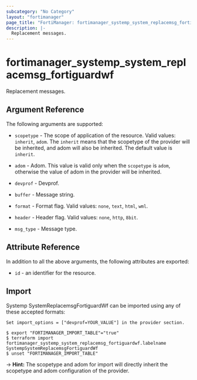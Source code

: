 ```yaml
---
subcategory: "No Category"
layout: "fortimanager"
page_title: "FortiManager: fortimanager_systemp_system_replacemsg_fortiguardwf"
description: |-
  Replacement messages.
---
```


# fortimanager_systemp_system_replacemsg_fortiguardwf
Replacement messages.

## Argument Reference


The following arguments are supported:

* `scopetype` - The scope of application of the resource. Valid values: `inherit`, `adom`. The `inherit` means that the scopetype of the provider will be inherited, and adom will also be inherited. The default value is `inherit`.
* `adom` - Adom. This value is valid only when the `scopetype` is `adom`, otherwise the value of adom in the provider will be inherited.
* `devprof` - Devprof.

* `buffer` - Message string.
* `format` - Format flag. Valid values: `none`, `text`, `html`, `wml`.

* `header` - Header flag. Valid values: `none`, `http`, `8bit`.

* `msg_type` - Message type.


## Attribute Reference

In addition to all the above arguments, the following attributes are exported:
* `id` - an identifier for the resource.

## Import

Systemp SystemReplacemsgFortiguardWf can be imported using any of these accepted formats:
```
Set import_options = ["devprof=YOUR_VALUE"] in the provider section.

$ export "FORTIMANAGER_IMPORT_TABLE"="true"
$ terraform import fortimanager_systemp_system_replacemsg_fortiguardwf.labelname SystempSystemReplacemsgFortiguardWf
$ unset "FORTIMANAGER_IMPORT_TABLE"
```
-> **Hint:** The scopetype and adom for import will directly inherit the scopetype and adom configuration of the provider.

